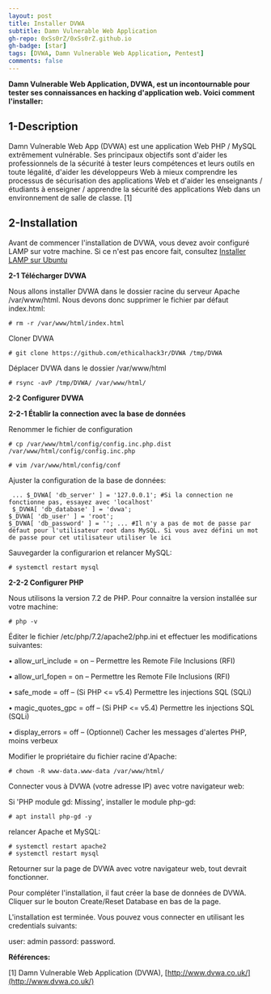 ```yaml
---
layout: post
title: Installer DVWA
subtitle: Damn Vulnerable Web Application
gh-repo: 0xSs0rZ/0xSs0rZ.github.io
gh-badge: [star]
tags: [DVWA, Damn Vulnerable Web Application, Pentest]
comments: false
---
```


**Damn Vulnerable Web Application, DVWA, est un incontournable pour tester ses connaissances en hacking d'application web. Voici comment l'installer:**

## 1-Description

Damn Vulnerable Web App (DVWA) est une application Web PHP / MySQL extrêmement vulnérable. Ses principaux objectifs sont d'aider les professionnels de la sécurité à tester leurs compétences et leurs outils en toute légalité, d'aider les développeurs Web à mieux comprendre les processus de sécurisation des applications Web et d'aider les enseignants / étudiants à enseigner / apprendre la sécurité des applications Web dans un environnement de salle de classe. [1]

## 2-Installation

Avant de commencer l'installation de DVWA, vous devez avoir configuré LAMP sur votre machine. Si ce n'est pas encore fait, consultez [Installer LAMP sur Ubuntu](https://0xss0rz.github.io/2019-08-07-installer-LAMP-Ubuntu/)

**2-1 Télécharger DVWA**

Nous allons installer DVWA dans le dossier racine du serveur Apache /var/www/html. Nous devons donc supprimer le fichier par défaut index.html:

~~~
# rm -r /var/www/html/index.html
~~~
 
Cloner DVWA

~~~ 
# git clone https://github.com/ethicalhack3r/DVWA /tmp/DVWA  
~~~
 
Déplacer DVWA dans le dossier /var/www/html

~~~ 
# rsync -avP /tmp/DVWA/ /var/www/html/  
~~~

**2-2 Configurer DVWA**

**2-2-1 Établir la connection avec la base de données**

Renommer le fichier de configuration

~~~ 
# cp /var/www/html/config/config.inc.php.dist /var/www/html/config/config.inc.php  

# vim /var/www/html/config/conf
~~~

Ajuster la configuration de la base de données:

~~~
 ... $_DVWA[ 'db_server' ] = '127.0.0.1'; #Si la connection ne fonctionne pas, essayez avec 'localhost'
 $_DVWA[ 'db_database' ] = 'dvwa'; 
$_DVWA[ 'db_user' ] = 'root'; 
$_DVWA[ 'db_password' ] = ''; ... #Il n'y a pas de mot de passe par défaut pour l'utilisateur root dans MySQL. Si vous avez défini un mot de passe pour cet utilisateur utiliser le ici
~~~

Sauvegarder la configurarion et relancer MySQL:

~~~
# systemctl restart mysql 
~~~

**2-2-2 Configurer PHP**

Nous utilisons la version 7.2 de PHP. Pour connaitre la version installée sur votre machine:

~~~
# php -v  
~~~

Éditer le fichier /etc/php/7.2/apache2/php.ini et effectuer les modifications suivantes:

• allow_url_include = on – Permettre les Remote File Inclusions (RFI)

• allow_url_fopen = on – Permettre les Remote File Inclusions (RFI)

• safe_mode = off – (Si PHP <= v5.4) Permettre les injections SQL (SQLi)

• magic_quotes_gpc = off – (Si PHP <= v5.4) Permettre les injections SQL (SQLi)

• display_errors = off – (Optionnel) Cacher les messages d'alertes PHP, moins verbeux

Modifier le propriétaire du fichier racine d'Apache:

~~~
# chown -R www-data.www-data /var/www/html/
~~~

Connecter vous à DVWA (votre adresse IP) avec votre navigateur web:  

Si 'PHP module gd: Missing', installer le module php-gd:

~~~
# apt install php-gd -y
~~~
   
relancer Apache et MySQL:

~~~
# systemctl restart apache2 
# systemctl restart mysql 
~~~

Retourner sur la page de DVWA avec votre navigateur web, tout devrait fonctionner.

Pour compléter l'installation, il faut créer la base de données de DVWA. Cliquer sur le bouton Create/Reset Database en bas de la page.

L'installation est terminée. Vous pouvez vous connecter en utilisant les credentials suivants:

user: admin 
passord: password.  

**Références:**
 
[1] Damn Vulnerable Web Application (DVWA), [http://www.dvwa.co.uk/](http://www.dvwa.co.uk/)

